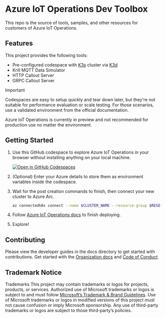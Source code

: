 # Azure IoT Operations Dev Toolbox

This repo is the source of tools, samples, and other resources for customers of Azure IoT Operations.

## Features

This project provides the following tools:

* Pre-configured codespace with [K3s](https://k3s.io/) cluster via [K3d](https://k3d.io/)
* Krill MQTT Data Simulator
* HTTP Callout Server
* GRPC Callout Server

> [!IMPORTANT]
> Codespaces are easy to setup quickly and tear down later, but they're not suitable for performance evaluation or scale testing. For those scenarios, use a validated environment from the official documentation.
>
> Azure IoT Operations is currently in preview and not recommended for production use no matter the environment.

## Getting Started

1. Use this GitHub codespace to explore Azure IoT Operations in your browser without installing anything on your local machine.

   [![Open in GitHub Codespaces](https://github.com/codespaces/badge.svg)](https://codespaces.new/Azure-Samples/explore-iot-operations?quickstart=1)

1. (Optional) Enter your Azure details to store them as environment variables inside the codespace. 

1. Wait for the post creation commands to finish, then connect your new cluster to Azure Arc.

   ```bash
   az connectedk8s connect --name $CLUSTER_NAME --resource-group $RESOURCE_GROUP  --subscription $SUBSCRIPTION_ID --location $REGION
   ```

1. Follow [Azure IoT Operations docs](https://learn.microsoft.com/azure/iot-operations/get-started/quickstart-deploy?branch=release-alice-springs&tabs=codespaces) to finish deploying.

1. Explore!

## Contributing

Please view the developer guides in the docs directory to get started with contributions. Get started with the [Organization docs](./docs/ORGANIZATION.md) and [Code of Conduct](CODE_OF_CONDUCT.md).

## Trademark Notice

Trademarks This project may contain trademarks or logos for projects, products, or services. Authorized use of Microsoft trademarks or logos is subject to and must follow [Microsoft’s Trademark & Brand Guidelines](https://www.microsoft.com/legal/intellectualproperty/trademarks/usage/general). Use of Microsoft trademarks or logos in modified versions of this project must not cause confusion or imply Microsoft sponsorship. Any use of third-party trademarks or logos are subject to those third-party’s policies.